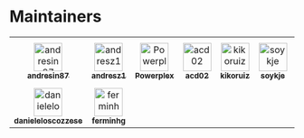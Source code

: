 # Maintainers

<!-- readme: contributors,spark-ui-bot/- -start -->
<table>
<tr>
    <td align="center">
        <a href="https://github.com/andresin87">
            <img src="https://avatars.githubusercontent.com/u/1674036?v=4" width="50;" alt="andresin87"/>
            <br />
            <sub><b>andresin87</b></sub>
        </a>
    </td>
    <td align="center">
        <a href="https://github.com/andresz1">
            <img src="https://avatars.githubusercontent.com/u/6877967?v=4" width="50;" alt="andresz1"/>
            <br />
            <sub><b>andresz1</b></sub>
        </a>
    </td>
    <td align="center">
        <a href="https://github.com/Powerplex">
            <img src="https://avatars.githubusercontent.com/u/2033710?v=4" width="50;" alt="Powerplex"/>
            <br />
            <sub><b>Powerplex</b></sub>
        </a>
    </td>
    <td align="center">
        <a href="https://github.com/acd02">
            <img src="https://avatars.githubusercontent.com/u/51230231?v=4" width="50;" alt="acd02"/>
            <br />
            <sub><b>acd02</b></sub>
        </a>
    </td>
    <td align="center">
        <a href="https://github.com/kikoruiz">
            <img src="https://avatars.githubusercontent.com/u/2622119?v=4" width="50;" alt="kikoruiz"/>
            <br />
            <sub><b>kikoruiz</b></sub>
        </a>
    </td>
    <td align="center">
        <a href="https://github.com/soykje">
            <img src="https://avatars.githubusercontent.com/u/66770550?v=4" width="50;" alt="soykje"/>
            <br />
            <sub><b>soykje</b></sub>
        </a>
    </td>
    <td align="center">
        <a href="https://github.com/arnau-rius">
            <img src="https://avatars.githubusercontent.com/u/32937662?v=4" width="50;" alt="arnau-rius"/>
            <br />
            <sub><b>arnau-rius</b></sub>
        </a>
    </td>
    <td align="center">
        <a href="https://github.com/solygambas">
            <img src="https://avatars.githubusercontent.com/u/51904909?v=4" width="50;" alt="solygambas"/>
            <br />
            <sub><b>solygambas</b></sub>
        </a>
    </td></tr>
<tr>
    <td align="center">
        <a href="https://github.com/danieleloscozzese">
            <img src="https://avatars.githubusercontent.com/u/8526031?v=4" width="50;" alt="danieleloscozzese"/>
            <br />
            <sub><b>danieleloscozzese</b></sub>
        </a>
    </td>
    <td align="center">
        <a href="https://github.com/ferminhg">
            <img src="https://avatars.githubusercontent.com/u/944856?v=4" width="50;" alt="ferminhg"/>
            <br />
            <sub><b>ferminhg</b></sub>
        </a>
    </td></tr>
</table>
<!-- readme: contributors,spark-ui-bot/- -end -->
